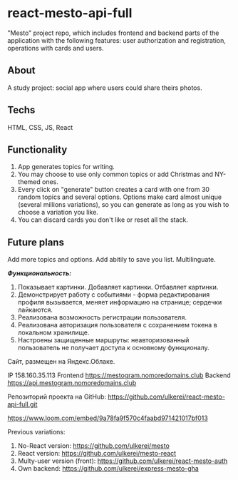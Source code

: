 # react-mesto-api-full
"Mesto" project repo, which includes frontend and backend parts of the application with the following features: user authorization and registration, operations with cards and users. 

## About
A study project: social app where users could share theirs photos. 

## Techs
HTML, CSS, JS, React

## Functionality
1. App generates topics for writing.
2. You may choose to use only common topics or add Christmas and NY-themed ones.
3. Every click on "generate" button creates a card with one from 30 random topics and several options. Options make card almost unique (several millions variations), so you can generate as long as you wish to choose a variation you like. 
4. You can discard cards you don't like or reset all the stack.
  
## Future plans
Add more topics and options. Add abitily to save you list. Multilinguate.

**_Функциональность:_**  
1. Показывает картинки. Добавляет картинки. Отбавляет картинки.
2. Демонстрирует работу с событиями - форма редактирования профиля вызывается, меняет информацию на странице; сердечки лайкаются.
3. Реализована возможность регистрации пользователя.
4. Реализована авторизация пользователя с сохранением токена в локальном хранилище.
5. Настроены защищенные маршруты: неавторизованный пользователь не получает доступа к основному функционалу.
  
Cайт, размещен на Яндекс.Облаке.

IP 158.160.35.113
Frontend https://mestogram.nomoredomains.club
Backend https://api.mestogram.nomoredomains.club

Репозиторий проекта на GitHub: https://github.com/ulkerei/react-mesto-api-full.git



https://www.loom.com/embed/9a78fa9f570c4faabd971421017bf013

Previous variations:
1. No-React version: https://github.com/ulkerei/mesto
2. React version: https://github.com/ulkerei/mesto-react
3. Multy-user version (front): https://github.com/ulkerei/react-mesto-auth
4. Own backend: https://github.com/ulkerei/express-mesto-gha
